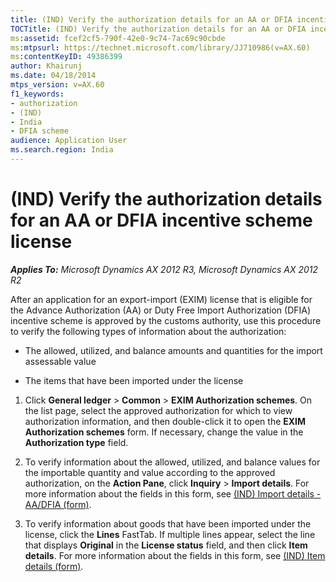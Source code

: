 ```yaml
---
title: (IND) Verify the authorization details for an AA or DFIA incentive scheme license
TOCTitle: (IND) Verify the authorization details for an AA or DFIA incentive scheme license
ms:assetid: fcef2cf5-790f-42e0-9c74-7ac69c90cbde
ms:mtpsurl: https://technet.microsoft.com/library/JJ710986(v=AX.60)
ms:contentKeyID: 49386399
author: Khairunj
ms.date: 04/18/2014
mtps_version: v=AX.60
f1_keywords:
- authorization
- (IND)
- India
- DFIA scheme
audience: Application User
ms.search.region: India
---
```


# (IND) Verify the authorization details for an AA or DFIA incentive scheme license 


_**Applies To:** Microsoft Dynamics AX 2012 R3, Microsoft Dynamics AX 2012 R2_

After an application for an export-import (EXIM) license that is eligible for the Advance Authorization (AA) or Duty Free Import Authorization (DFIA) incentive scheme is approved by the customs authority, use this procedure to verify the following types of information about the authorization:

  - The allowed, utilized, and balance amounts and quantities for the import assessable value

  - The items that have been imported under the license

<!-- end list -->

1.  Click **General ledger** \> **Common** \> **EXIM Authorization schemes**. On the list page, select the approved authorization for which to view authorization information, and then double-click it to open the **EXIM Authorization schemes** form. If necessary, change the value in the **Authorization type** field.

2.  To verify information about the allowed, utilized, and balance values for the importable quantity and value according to the approved authorization, on the **Action Pane**, click **Inquiry** \> **Import details**. For more information about the fields in this form, see [(IND) Import details - AA/DFIA (form)](https://technet.microsoft.com/library/jj664632\(v=ax.60\)).

3.  To verify information about goods that have been imported under the license, click the **Lines** FastTab. If multiple lines appear, select the line that displays **Original** in the **License status** field, and then click **Item details**. For more information about the fields in this form, see [(IND) Item details (form)](https://technet.microsoft.com/library/jj664915\(v=ax.60\)).

  



